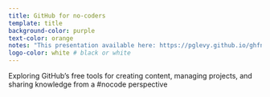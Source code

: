 ```yaml
---
title: GitHub for no-coders
template: title
background-color: purple
text-color: orange
notes: "This presentation available here: https://pglevy.github.io/ghfnc-preso/"
logo-color: white # black or white
---
```

Exploring GitHub’s free tools for creating content, managing projects, and sharing knowledge from a #nocode perspective